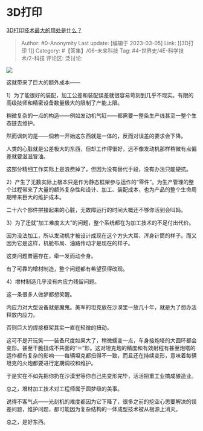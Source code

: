# 3D打印
[3D打印技术最大的用处是什么？](https://www.zhihu.com/question/463955482/answer/2921786436)

> Author: #0-Anonymity
> Last update: [编辑于 2023-03-05]
> Link: [[3D打印 1]]
> Category: #【答集】/06-未来科技
> Tag: #4-世界史/4E-科学技术/2-科技
> 评论区:
> 泛讨论:

![](https://picx.zhimg.com/80/v2-0ca4950bf8a6531d3b996b0ba7bac9ef_1440w.webp?source=c8b7c179)

这就带来了巨大的额外成本——

1）为了能很好的装配，加工公差和装配误差就很容易苛刻到几乎不现实。有限的高级技师和精密设备数量极大的限制了产能上限。

稍微复杂的一点的构造——例如发动机气缸——都需要一整条生产线甚至一整个生态链去维护。

然而讽刺的是——倘若一开始这东西就是一体的，反而对误差的要求会下降。

人类的心脏就是公差极大的东西，但却工作得很好，远不像发动机那样稍微有点偏差就要滋滋冒油。

这部分精细工作实际上是浪费掉了，但因为没有替代手段，没有办法只能硬抗。

2）产生了无数实际上根本只是作为静态框架参与运作的“零件”。为生产管理的整个过程带来了大量的额外复杂性和设计、加工、装配成本，也为产品的整个生命周期带来巨大的维护成本。

二十六个部件拼接起来的心脏，无故障运行的时间大概还不够你活到会叫妈。

3）为了迁就“加工难度太大”的问题，整个系统都在为加工技术的不足付出代价。

因为没法加工，所以发动机才被设计成现在这个方头大耳、浑身针筒的样子。而又因为它是这样，机舱布局、油路传动才是现在的样子。

这类问题普遍存在，牵一发而动全身。

有了可靠的增材制造，整个问题都有希望获得改观。

4）增材制造几乎没有内应力残留问题。

这一条很多人做梦都想笑醒。

内应力对大型设备就是魔鬼。美军的坦克放在沙漠里一放几十年，就是为了想办法释放内应力。

否则巨大的焊接框架其实一直在轻微的扭动。

这可不是开玩笑——装备尺度如果大了，稍微蠕变一点，车身接炮塔的大圆环都会变形。甚至干脆扭成不共面的“♾️”形。这对坦克炮的精度和有效射程有甚至炮塔的运作都有复杂的影响——每辆坦克都扭得不一致，而且还在持续变形，意味着每辆坦克的火炮都要进行定期调校和维护。

于是实在不如先把你扔在沙漠里等你自己先变形完毕，活活把重工业搞成酿造业。

总之，增材加工技术对工程师属于圆梦级的美事。

说得不客气点——光刻机的难度都因为它下降了，很多之前的挖空心思要解决的误差问题，维护问题，都可能因为复杂结构的一体成型技术被从根源上消灭。

总之，是好东西。
